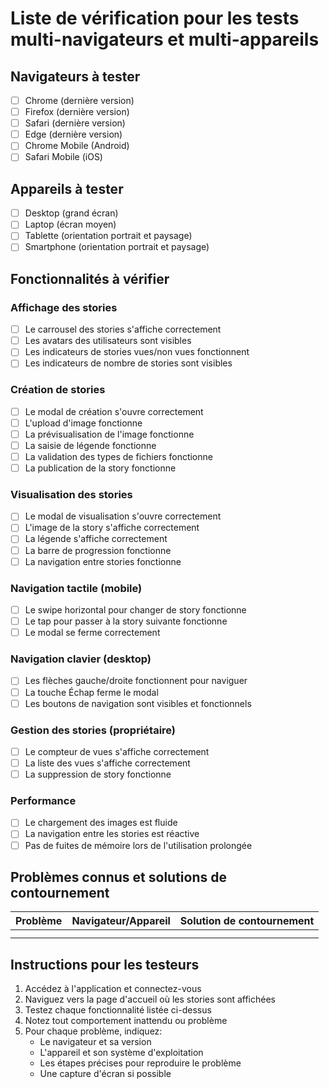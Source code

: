 # Liste de vérification pour les tests multi-navigateurs et multi-appareils

## Navigateurs à tester

- [ ] Chrome (dernière version)
- [ ] Firefox (dernière version)
- [ ] Safari (dernière version)
- [ ] Edge (dernière version)
- [ ] Chrome Mobile (Android)
- [ ] Safari Mobile (iOS)

## Appareils à tester

- [ ] Desktop (grand écran)
- [ ] Laptop (écran moyen)
- [ ] Tablette (orientation portrait et paysage)
- [ ] Smartphone (orientation portrait et paysage)

## Fonctionnalités à vérifier

### Affichage des stories

- [ ] Le carrousel des stories s'affiche correctement
- [ ] Les avatars des utilisateurs sont visibles
- [ ] Les indicateurs de stories vues/non vues fonctionnent
- [ ] Les indicateurs de nombre de stories sont visibles

### Création de stories

- [ ] Le modal de création s'ouvre correctement
- [ ] L'upload d'image fonctionne
- [ ] La prévisualisation de l'image fonctionne
- [ ] La saisie de légende fonctionne
- [ ] La validation des types de fichiers fonctionne
- [ ] La publication de la story fonctionne

### Visualisation des stories

- [ ] Le modal de visualisation s'ouvre correctement
- [ ] L'image de la story s'affiche correctement
- [ ] La légende s'affiche correctement
- [ ] La barre de progression fonctionne
- [ ] La navigation entre stories fonctionne

### Navigation tactile (mobile)

- [ ] Le swipe horizontal pour changer de story fonctionne
- [ ] Le tap pour passer à la story suivante fonctionne
- [ ] Le modal se ferme correctement

### Navigation clavier (desktop)

- [ ] Les flèches gauche/droite fonctionnent pour naviguer
- [ ] La touche Échap ferme le modal
- [ ] Les boutons de navigation sont visibles et fonctionnels

### Gestion des stories (propriétaire)

- [ ] Le compteur de vues s'affiche correctement
- [ ] La liste des vues s'affiche correctement
- [ ] La suppression de story fonctionne

### Performance

- [ ] Le chargement des images est fluide
- [ ] La navigation entre les stories est réactive
- [ ] Pas de fuites de mémoire lors de l'utilisation prolongée

## Problèmes connus et solutions de contournement

| Problème | Navigateur/Appareil | Solution de contournement |
| -------- | ------------------- | ------------------------- |
|          |                     |                           |
|          |                     |                           |

## Instructions pour les testeurs

1. Accédez à l'application et connectez-vous
2. Naviguez vers la page d'accueil où les stories sont affichées
3. Testez chaque fonctionnalité listée ci-dessus
4. Notez tout comportement inattendu ou problème
5. Pour chaque problème, indiquez:
   - Le navigateur et sa version
   - L'appareil et son système d'exploitation
   - Les étapes précises pour reproduire le problème
   - Une capture d'écran si possible
